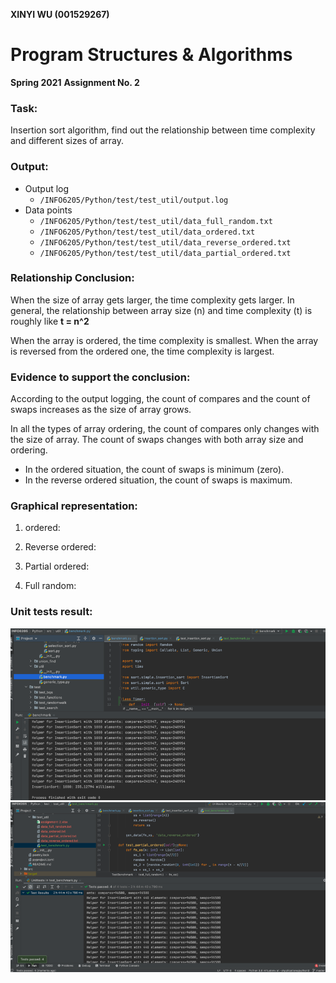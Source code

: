 **XINYI WU (001529267)**

# Program Structures & Algorithms
**Spring 2021**
**Assignment No. 2**

### Task:
Insertion sort algorithm, find out the relationship between time complexity and different sizes of array.

###	Output: 
- Output log
	- `/INFO6205/Python/test/test_util/output.log`
- Data points
	- `/INFO6205/Python/test/test_util/data_full_random.txt`
	-	`/INFO6205/Python/test/test_util/data_ordered.txt`
	-	`/INFO6205/Python/test/test_util/data_reverse_ordered.txt`
	-	`/INFO6205/Python/test/test_util/data_partial_ordered.txt`
	
###	Relationship Conclusion: 
When the size of array gets larger, the time complexity gets larger. In general, the relationship between array size (n) and time complexity (t) is roughly like **t = n^2**

When the array is ordered, the time complexity is smallest. When the array is reversed from the ordered one, the time complexity is largest. 

###	Evidence to support the conclusion: 
According to the output logging, the count of compares and the count of swaps increases as the size of array grows. 

In all the types of array ordering, the count of compares only changes with the size of array. The count of swaps changes with both array size and ordering.
- In the ordered situation, the count of swaps is minimum (zero).
- In the reverse ordered situation, the count of swaps is maximum.

###	Graphical representation:
1. ordered:

2. Reverse ordered:

3. Partial ordered:

4. Full random:


###	Unit tests result: 
![unittest_1](unittest_1.png)
![unittest_2](unittest_2.png)
